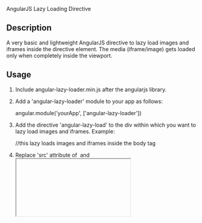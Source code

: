 
AngularJS Lazy Loading Directive

Description
-----------

A very basic and lightweight AngularJS directive to lazy load images and iframes inside the directive element. The media (iframe/image) gets loaded only when completely inside the viewport.


Usage
-----------

1. Include angular-lazy-loader.min.js after the angularjs library.
2. Add a 'angular-lazy-loader' module to your app as follows:

    angular.module('yourApp', ['angular-lazy-loader'])

3. Add the directive 'angular-lazy-load' to the div within which you want to lazy load images and iframes. Example:

    <body angular-lazy-load> //this lazy loads images and iframes inside the body tag
    </body>

4. Replace 'src' attribute of <img> and <iframe> tags with 'data-src'. Example:

    <img data-src="<your image url>"/>

Demo
-----------

An example has been included in the 'example' folder in the repository. 


Future Scope
------------

1. Will add basic animation support for DaneDen's 'animate.css': https://daneden.github.io/animate.css/

2. Support for lazy loading media element when it is partially in the viewport.

3. All suggestions and feature requests are welcome!



